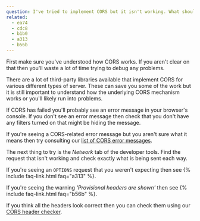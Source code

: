 ```yaml
---
question: I've tried to implement CORS but it isn't working. What should I do next?
related:
  - ea74
  - cdc8
  - b1b0
  - a313
  - b56b
---
```


First make sure you've understood how CORS works. If you aren't clear on that then you'll waste a lot of time trying
to debug any problems.

There are a lot of third-party libraries available that implement CORS for various different types of server. These
can save you some of the work but it is still important to understand how the underlying CORS mechanism works or
you'll likely run into problems.

If CORS has failed you'll probably see an error message in your browser's console. If you don't see an error message
then check that you don't have any filters turned on that might be hiding the message.

If you're seeing a CORS-related error message but you aren't sure what it means then try consulting our
[list of CORS error messages](/error-messages).

The next thing to try is the *Network* tab of the developer tools. Find the request that isn't working and
check exactly what is being sent each way.

If you're seeing an `OPTIONS` request that you weren't expecting then see {% include faq-link.html faq="a313" %}.

If you're seeing the warning *'Provisional headers are shown'* then see {% include faq-link.html faq="b56b" %}.

If you think all the headers look correct then you can check them using our [CORS header checker](/header-checker).
